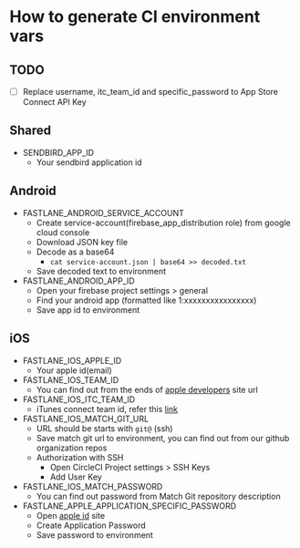 # How to generate CI environment vars

## TODO

- [ ] Replace username, itc_team_id and specific_password to App Store Connect API Key

## Shared

- SENDBIRD_APP_ID
  - Your sendbird application id

## Android

- FASTLANE_ANDROID_SERVICE_ACCOUNT
  - Create service-account(firebase_app_distribution role) from google cloud console
  - Download JSON key file
  - Decode as a base64
    - `cat service-account.json | base64 >> decoded.txt`
  - Save decoded text to environment
- FASTLANE_ANDROID_APP_ID
  - Open your firebase project settings > general
  - Find your android app (formatted like 1:xxxxxxxxxxxxxxxx)
  - Save app id to environment

## iOS

- FASTLANE_IOS_APPLE_ID
  - Your apple id(email)
- FASTLANE_IOS_TEAM_ID
  - You can find out from the ends of [apple developers](https://developer.apple.com/account) site url
- FASTLANE_IOS_ITC_TEAM_ID
  - iTunes connect team id, refer this [link](https://github.com/fastlane/fastlane/issues/4301#issuecomment-253461017)
- FASTLANE_IOS_MATCH_GIT_URL
  - URL should be starts with `git@` (ssh)
  - Save match git url to environment, you can find out from our github organization repos
  - Authorization with SSH
    - Open CircleCI Project settings > SSH Keys
    - Add User Key
- FASTLANE_IOS_MATCH_PASSWORD
  - You can find out password from Match Git repository description
- FASTLANE_APPLE_APPLICATION_SPECIFIC_PASSWORD
  - Open [apple id](https://appleid.apple.com/account/manage) site
  - Create Application Password
  - Save password to environment
